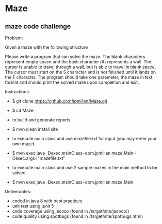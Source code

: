 # Maze
maze code challenge
--------------------------------
Problem:

Given a maze with the following structure

Please write a program that can solve the maze. The blank characters
represent empty space and the hash character (#) represents a wall.
The cursor is unable to travel through a wall, but is able to travel
in blank space.
The cursor must start on the S character and is not finished until
it
lands on the F character.
The program should take one parameter, the maze in text format and
should print the solved maze upon completion and exit.

Instructions:

- $ git clone https://github.com/jpmillan/Maze.git
- $ cd Maze
- to build and generate reports
- $ mvn clean install site

- to execute main class and use mazefile.txt for input (you may enter your own maze)
- $ mvn exec:java -Dexec.mainClass=com.jpmillan.maze.Main -Dexec.args="mazefile.txt"

- to execute main class and use 2 sample mazes in the main method to be solved
- $ mvn exec:java -Dexec.mainClass=com.jpmillan.maze.Main


Deliverables:

- coded in java 8 with best practices
- unit test using junit 5
- code coverage using jacoco (found in /target/site/jacoco/)
- code quality using spotbugs (found in /target/site/spotbugs.html)
